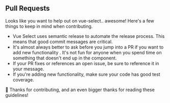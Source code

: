 ## Pull Requests 

Looks like you want to help out on vue-select.. awesome! Here's a few things to keep in mind when contributing.

- Vue Select uses semantic release to automate the release process. This means that good commit messages are critical.
- It's almost always better to ask before you jump into a PR if you want to add new functionality
. It's not fun for anyone when you spend time on something that doesn't end up in the component. 
- If your PR fixes or references an open issue, be sure to reference it in your message.
- If you're adding new functionality, make sure your code has good test coverage.

:tada: Thanks for contributing, and an even bigger thanks for reading these guidelines! 
